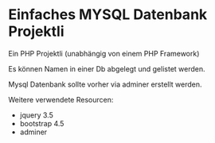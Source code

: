# Einfaches MYSQL Datenbank Projektli
Ein PHP Projektli (unabhängig von einem PHP Framework)

Es können Namen in einer Db abgelegt und gelistet werden.

Mysql Datenbank sollte vorher via adminer erstellt werden.


Weitere verwendete Resourcen:
- jquery 3.5
- bootstrap 4.5
- adminer
